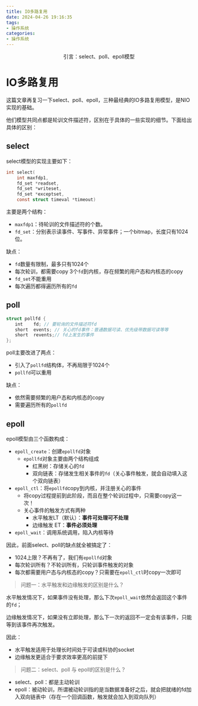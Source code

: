 ```yaml
---
title: IO多路复用
date: 2024-04-26 19:16:35
tags:
- 操作系统
categories:
- 操作系统
---
```


<center>
    引言：select、poll、epoll模型
</center>

<!-- more -->

# IO多路复用

这篇文章再复习一下select、poll、epoll，三种最经典的IO多路复用模型，是NIO实现的基础。

他们模型共同点都是轮训文件描述符，区别在于具体的一些实现的细节。下面给出具体的区别：

## select

select模型的实现主要如下：

```c
int select(
    int maxfdp1,
    fd_set *readset,
    fd_set *writeset,
    fd_set *exceptset,
    const struct timeval *timeout)
```

主要是两个结构：

- `maxfdp1`：待轮训的文件描述符的个数。
- `fd_set`：分别表示读事件、写事件、异常事件；一个bitmap，长度只有1024位。

缺点：

- `fd`数量有限制，最多只有1024个
- 每次轮训，都需要copy 3个`fd`到内核，存在频繁的用户态和内核态的copy
- `fd_set`不能重用
- 每次遍历都得遍历所有的`fd`

## poll

```c
struct pollfd {
　　int    fd; // 要轮询的文件描述符fd
　　short  events; // 关心的fd事件：普通数据可读、优先级带数据可读等等
　　short  revents;// fd上发生的事件
};
```

poll主要改进了两点：

- 引入了`pollfd`结构体，不再局限于1024个
- `pollfd`可以重用

缺点：

- 依然需要频繁的用户态和内核态的copy
- 需要遍历所有的`pollfd`

## epoll

epoll模型由三个函数构成：

- `epoll_create`：创建`epollfd`对象
  - `epollfd`对象主要由两个结构组成
    - 红黑树：存储关心的`fd`
    - 双向链表：存储发生相关事件的`fd`（关心事件触发，就会自动填入这个双向链表）
- `epoll_ctl`：将`epollfd`copy到内核，并注册关心的事件
  - 将copy过程提前到此阶段，而且在整个轮训过程中，只需要copy这一次！
  - 关心事件的触发方式有两种
    - 水平触发LT（默认）：**事件可处理可不处理**
    - 边缘触发 ET：**事件必须处理**
- `epoll_wait`：调用系统调用，陷入内核等待



因此，前面select、poll的缺点就全被搞定了：

- 1024上限？不再有了，我们有`epollfd`对象
- 每次轮训所有？不轮训所有，只轮训事件触发的对象
- 每次都需要用户态与内核态的copy？只需要在`epoll_ctl`时copy一次即可



> 问题一：水平触发和边缘触发的区别是什么？

水平触发情况下，如果事件没有处理，那么下次`epoll_wait`依然会返回这个事件的`fd`；

边缘触发情况下，如果没有立即处理，那么下一次的返回不一定会有该事件，只能等到该事件再次触发。

因此：

- 水平触发适用于处理长时间处于可读或科协的socket
- 边缘触发更适合于要求效率更高的前提下

> 问题二：select、poll 与 epoll的区别是什么？

- select、poll：都是主动轮训
- epoll：被动轮训，所谓被动轮训指的是当数据准备好之后，就会把就绪的fd加入双向链表中（存在一个回调函数，触发就会加入到双向队列）

